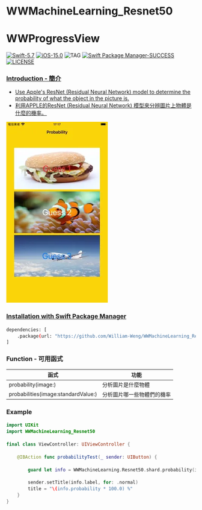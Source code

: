 # WWMachineLearning_Resnet50


# WWProgressView
[![Swift-5.7](https://img.shields.io/badge/Swift-5.7-orange.svg?style=flat)](https://developer.apple.com/swift/) [![iOS-15.0](https://img.shields.io/badge/iOS-15.0-pink.svg?style=flat)](https://developer.apple.com/swift/) ![TAG](https://img.shields.io/github/v/tag/William-Weng/WWMachineLearning_Resnet50) [![Swift Package Manager-SUCCESS](https://img.shields.io/badge/Swift_Package_Manager-SUCCESS-blue.svg?style=flat)](https://developer.apple.com/swift/) [![LICENSE](https://img.shields.io/badge/LICENSE-MIT-yellow.svg?style=flat)](https://developer.apple.com/swift/)

### [Introduction - 簡介](https://swiftpackageindex.com/William-Weng)
- [Use Apple's ResNet (Residual Neural Network) model to determine the probability of what the object in the picture is.](https://developer.apple.com/machine-learning/models/)
- [利用APPLE的ResNet (Residual Neural Network) 模型來分辨圖片上物體是什麼的機率。](https://medium.com/彼得潘的-swift-ios-app-開發教室/swiftui-使用-coreml-進行圖像辨識-ce02a92573f6)

![](./Example.webp)

### [Installation with Swift Package Manager](https://medium.com/彼得潘的-swift-ios-app-開發問題解答集/使用-spm-安裝第三方套件-xcode-11-新功能-2c4ffcf85b4b)

```bash
dependencies: [
    .package(url: "https://github.com/William-Weng/WWMachineLearning_Resnet50.git", .upToNextMajor(from: "1.0.0"))
]
```

### Function - 可用函式
|函式|功能|
|-|-|
|probability(image:)|分析圖片是什麼物體|
|probabilities(image:standardValue:)|分析圖片哪一些物體們的機率|

### Example
```swift
import UIKit
import WWMachineLearning_Resnet50

final class ViewController: UIViewController {
    
    @IBAction func probabilityTest(_ sender: UIButton) {
        
        guard let info = WWMachineLearning.Resnet50.shard.probability(image: sender.backgroundImage(for: .normal)) else { return }
        
        sender.setTitle(info.label, for: .normal)
        title = "\(info.probability * 100.0) %"
    }
}
```
